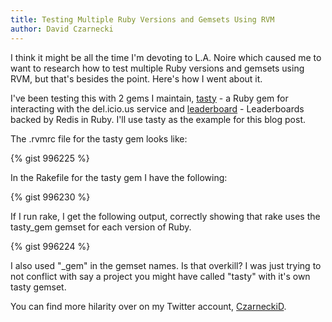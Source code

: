 ```yaml
---
title: Testing Multiple Ruby Versions and Gemsets Using RVM
author: David Czarnecki
---
```

I think it might be all the time I'm devoting to L.A. Noire which caused me to want to research how to test multiple Ruby versions and gemsets using RVM, but that's besides the point. Here's how I went about it.

 I've been testing this with 2 gems I maintain, [tasty](https://github.com/czarneckid/tasty) - a Ruby gem for interacting with the del.icio.us service and [leaderboard](https://github.com/agoragames/leaderboard) - Leaderboards backed by Redis in Ruby. I'll use tasty as the example for this blog post.

 The .rvmrc file for the tasty gem looks like:

 {% gist 996225 %}

 In the Rakefile for the tasty gem I have the following:

 {% gist 996230 %}

 If I run rake, I get the following output, correctly showing that rake uses the tasty_gem gemset for each version of Ruby.

 {% gist 996224 %}

 I also used "_gem" in the gemset names. Is that overkill? I was just trying to not conflict with say a project you might have called "tasty" with it's own tasty gemset.

 You can find more hilarity over on my Twitter account, [CzarneckiD](http://twitter.com/czarneckid).
